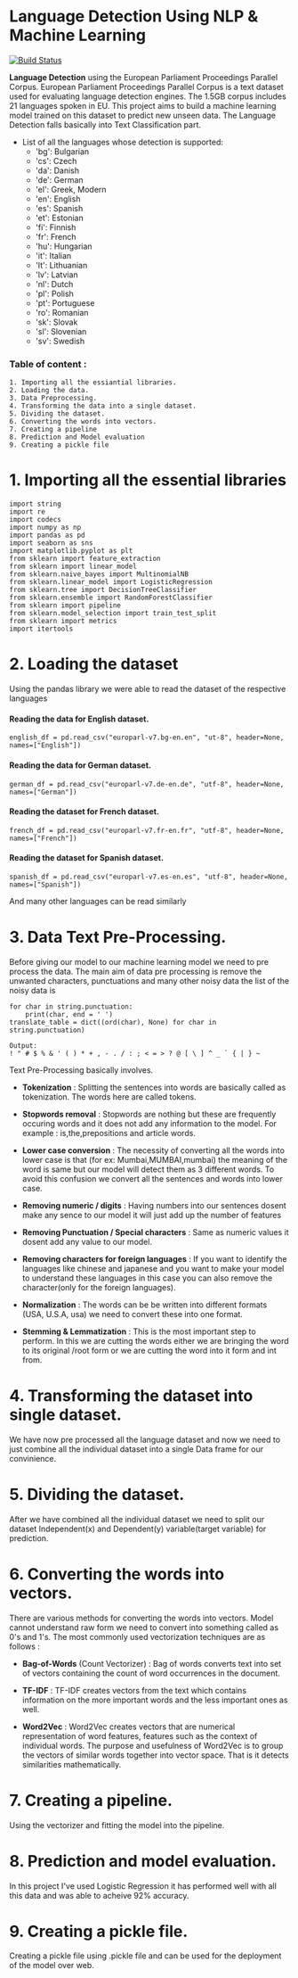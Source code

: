 # Language Detection Using NLP & Machine Learning

[![Build Status](https://travis-ci.org/joemccann/dillinger.svg?branch=master)](https://travis-ci.org/joemccann/dillinger) 


**Language Detection** using the European Parliament Proceedings Parallel Corpus. European Parliament Proceedings Parallel Corpus is a text dataset used for evaluating language detection engines. The 1.5GB corpus includes 21 languages spoken in EU. This project aims to build a machine learning model trained on this dataset to predict new unseen data. The Language Detection falls basically into Text Classification part.

- List of all the languages whose detection is supported:
   - 'bg': Bulgarian
   - 'cs': Czech
   - 'da': Danish
   - 'de': German
   - 'el': Greek, Modern
   - 'en': English
   - 'es': Spanish
   - 'et': Estonian
   - 'fi': Finnish
   - 'fr': French
   - 'hu': Hungarian
   - 'it': Italian
   - 'lt': Lithuanian
   - 'lv': Latvian
   - 'nl': Dutch
   - 'pl': Polish
   - 'pt': Portuguese
   - 'ro': Romanian
   - 'sk': Slovak
   - 'sl': Slovenian
   - 'sv': Swedish

### Table of content : 

    1. Importing all the essiantial libraries.
    2. Loading the data.
    3. Data Preprocessing.
    4. Transforming the data into a single dataset.
    5. Dividing the dataset.
    6. Converting the words into vectors. 
    7. Creating a pipeline
    8. Prediction and Model evaluation
    9. Creating a pickle file
        
# 1. Importing all the essential libraries

```
import string 
import re
import codecs
import numpy as np 
import pandas as pd
import seaborn as sns
import matplotlib.pyplot as plt
from sklearn import feature_extraction
from sklearn import linear_model
from sklearn.naive_bayes import MultinomialNB
from sklearn.linear_model import LogisticRegression
from sklearn.tree import DecisionTreeClassifier
from sklearn.ensemble import RandomForestClassifier
from sklearn import pipeline
from sklearn.model_selection import train_test_split
from sklearn import metrics
import itertools
```

# 2. Loading the dataset

Using the pandas library we were able to read the dataset of the respective languages

#### Reading the data for English dataset.
```
english_df = pd.read_csv("europarl-v7.bg-en.en", "ut-8", header=None, names=["English"])
```
#### Reading the data for German dataset.
````
german_df = pd.read_csv("europarl-v7.de-en.de", "utf-8", header=None, names=["German"])
````

#### Reading the dataset for French dataset.
```
french_df = pd.read_csv("europarl-v7.fr-en.fr", "utf-8", header=None, names=["French"])
```

#### Reading the dataset for Spanish dataset.
```
spanish_df = pd.read_csv("europarl-v7.es-en.es", "utf-8", header=None, names=["Spanish"])
```
And many other languages can be read similarly

# 3. Data Text Pre-Processing.

Before giving our model to our machine learning model we need to pre process the data. The main aim of data pre processing is remove the unwanted characters, punctuations and many other noisy data the list of the noisy data is
```
for char in string.punctuation:
    print(char, end = ' ')
translate_table = dict((ord(char), None) for char in string.punctuation)

Output: 
! " # $ % & ' ( ) * + , - . / : ; < = > ? @ [ \ ] ^ _ ` { | } ~ 
```
Text Pre-Processing basically involves.
- **Tokenization** : Splitting the sentences into words are basically called as tokenization. The words here are called tokens.

- **Stopwords removal** : Stopwords are nothing but these are frequently occuring words and it does not add any information to the model. For example : is,the,prepositions and article words.
- **Lower case conversion** : The necessity of converting all the words into lower case is that (for ex: Mumbai,MUMBAI,mumbai) the meaning of the word is same but our model will detect them as 3 different words. To avoid this confusion we convert all the sentences and words into lower case.
- **Removing numeric / digits** : Having numbers into our sentences dosent make any sence to our model it will just add up the number of features 
- **Removing Punctuation / Special characters** : Same as numeric values it dosent add any value to our model.
- **Removing characters for foreign languages** : If you want to identify the languages like chinese and japanese and you want to make your model to understand these languages in this case you can also remove the character(only for the foreign languages).
- **Normalization** : The words can be be written into different formats (USA, U.S.A, usa) we need to convert these into one format. 
- **Stemming & Lemmatization** : This is the most important step to perform. In this we are cutting the words either we are bringing the word to its original /root form or we are cutting the word into it form and int from.

# 4. Transforming the dataset into single dataset.

We have now pre processed all the language dataset and now we need to just combine all the individual dataset into a single Data frame for our convinience.

# 5. Dividing the dataset. 

After we have combined all the individual dataset we need to split our dataset Independent(x) and Dependent(y) variable(target variable) for prediction.

# 6. Converting the words into vectors.
There are various methods for converting the words into vectors. Model cannot understand raw form we need to convert into something called as 0's and 1's. The most commonly used vectorization techniques are as follows : 
- **Bag-of-Words** (Count Vectorizer) :
Bag of words converts text into set of vectors containing the count of word occurrences in the document.

- **TF-IDF** :
TF-IDF creates vectors from the text which contains information on the more important words and the less important ones as well.

- **Word2Vec** :
Word2Vec creates vectors that are numerical representation of word features, features such as the context of individual words. The purpose and usefulness of Word2Vec is to group the vectors of similar words together into vector space. That is it detects similarities mathematically. 

# 7. Creating a pipeline.
Using the vectorizer and fitting the model into the pipeline.

# 8. Prediction and model evaluation.
In this project I've used Logistic Regression it has performed well with all this data and was able to acheive 92% accuracy.

# 9. Creating a pickle file.
Creating a pickle file using .pickle file and can be used for the deployment of the model over web.















